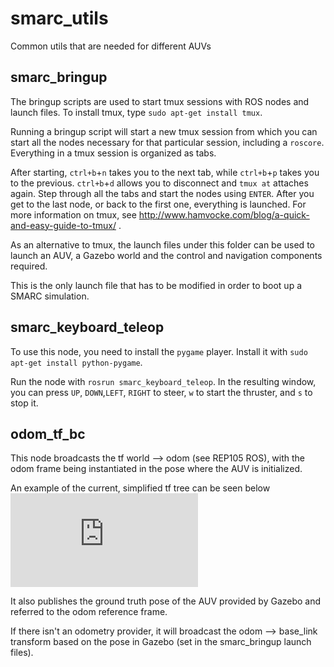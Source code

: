 # smarc_utils
Common utils that are needed for different AUVs

## smarc_bringup

The bringup scripts are used to start tmux sessions with ROS nodes and launch files.
To install tmux, type `sudo apt-get install tmux`.

Running a bringup script will start a new tmux session
from which you can start all the nodes necessary for that particular session, including a `roscore`.
Everything in a tmux session is organized as tabs.

After starting, `ctrl+b`+`n` takes you to the next tab, while `ctrl+b`+`p` takes
you to the previous. `ctrl+b`+`d` allows you to disconnect and `tmux at` attaches again.
Step through all the tabs and start the nodes using `ENTER`. After you get to the last
node, or back to the first one, everything is launched.
For more information on tmux, see http://www.hamvocke.com/blog/a-quick-and-easy-guide-to-tmux/ .

As an alternative to tmux, the launch files under this folder can be used to launch an AUV, a Gazebo world and the control and navigation components required.

This is the only launch file that has to be modified in order to boot up a SMARC simulation.

## smarc_keyboard_teleop

To use this node, you need to install the `pygame` player.
Install it with `sudo apt-get install python-pygame`.

Run the node with `rosrun smarc_keyboard_teleop`.
In the resulting window, you can press `UP`, `DOWN`,`LEFT`, `RIGHT` to steer,
`w` to start the thruster, and `s` to stop it.

## odom_tf_bc

This node broadcasts the tf world --> odom (see REP105 ROS), with the odom frame being instantiated in the pose where the AUV is initialized.

An example of the current, simplified tf tree can be seen below
![alt tag](https://github.com/ignaciotb/smarc_utils/docs/images/tf_tree.pdf)

It also publishes the ground truth pose of the AUV provided by Gazebo and referred to the odom reference frame.

If there isn't an odometry provider, it will broadcast the odom --> base_link transform based on the pose in Gazebo (set in the smarc_bringup launch files).
